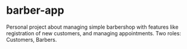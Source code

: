 # barber-app

Personal project about managing simple barbershop with features like registration of new customers, and managing appointments.
Two roles: Customers, Barbers.

